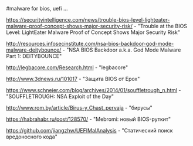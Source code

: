 #malware for bios, uefi ...

https://securityintelligence.com/news/trouble-bios-level-lighteater-malware-proof-concept-shows-major-security-risk/ - "Trouble at the BIOS Level: LightEater Malware Proof of Concept Shows Major Security Risk"

http://resources.infosecinstitute.com/nsa-bios-backdoor-god-mode-malware-deitybounce/ - "NSA BIOS Backdoor a.k.a. God Mode Malware Part 1: DEITYBOUNCE"

http://legbacore.com/Research.html - "legbacore"

http://www.3dnews.ru/101017 - "Защита BIOS от Epox"

https://www.schneier.com/blog/archives/2014/01/souffletrough_n.html - "SOUFFLETROUGH: NSA Exploit of the Day"

http://www.rom.by/article/Birus-y_Chast_pervaja - "бирусы"

https://habrahabr.ru/post/128570/ - "Mebromi: новый BIOS-руткит"

https://github.com/jiangzhw/UEFIMalAnalysis - "Статический поиск вредоносного кода"
